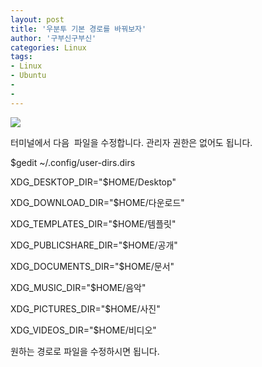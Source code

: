 ```yaml
---
layout: post
title: '우분투 기본 경로를 바꿔보자'
author: '구부신구부신'
categories: Linux
tags:
- Linux
- Ubuntu
-
- 
---
```



<script> location.href='https://cafe.naver.com/develoid/868682' ; </script>

<p><img src="https://cafeptthumb-phinf.pstatic.net/MjAxOTA0MTVfMjgz/MDAxNTU1MjYwMTAwNDE4.1HO2uYWst6bDHPlbGFn4RBVh7LKTLfWg0cLsDCEo0Ksg.0F-FMIXUREoq9fwDHvPl9bW_9LpbREdRzGEWA1EFxvkg.PNG.kkw2821/%EB%94%94%EB%B2%A8%EB%A1%9C%EC%9D%B4%EB%93%9C_%EA%B8%80%EC%96%91%EC%8B%9D_%EB%94%94%ED%8F%B4%ED%8A%B8.png?type=w740"></p>
<p>터미널에서 다음&nbsp; 파일을 수정합니다. 관리자 권한은 없어도 됩니다.&nbsp;</p>
<p>$gedit ~/.config/user-dirs.dirs</p>
<p>XDG_DESKTOP_DIR="$HOME/Desktop"</p>
<p>XDG_DOWNLOAD_DIR="$HOME/다운로드"</p>
<p>XDG_TEMPLATES_DIR="$HOME/템플릿"</p>
<p>XDG_PUBLICSHARE_DIR="$HOME/공개"</p>
<p>XDG_DOCUMENTS_DIR="$HOME/문서"</p>
<p>XDG_MUSIC_DIR="$HOME/음악"</p>
<p>XDG_PICTURES_DIR="$HOME/사진"</p>
<p>XDG_VIDEOS_DIR="$HOME/비디오"</p>
<p>원하는 경로로 파일을 수정하시면 됩니다.&nbsp;</p>
</p>

